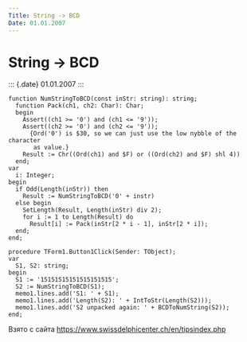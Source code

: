 ```yaml
---
Title: String -> BCD
Date: 01.01.2007
---
```



String -> BCD
=============

::: {.date}
01.01.2007
:::

    function NumStringToBCD(const inStr: string): string;
      function Pack(ch1, ch2: Char): Char;
      begin
        Assert((ch1 >= '0') and (ch1 <= '9'));
        Assert((ch2 >= '0') and (ch2 <= '9'));
          {Ord('0') is $30, so we can just use the low nybble of the character
           as value.}
        Result := Chr((Ord(ch1) and $F) or ((Ord(ch2) and $F) shl 4))
      end;
    var
      i: Integer;
    begin
      if Odd(Length(inStr)) then
        Result := NumStringToBCD('0' + instr)
      else begin
        SetLength(Result, Length(inStr) div 2);
        for i := 1 to Length(Result) do
          Result[i] := Pack(inStr[2 * i - 1], inStr[2 * i]);
      end;
    end;
     
    procedure TForm1.Button1Click(Sender: TObject);
    var
      S1, S2: string;
    begin
      S1 := '15151515151515151515';
      S2 := NumStringToBCD(S1);
      memo1.lines.add('S1: ' + S1);
      memo1.lines.add('Length(S2): ' + IntToStr(Length(S2)));
      memo1.lines.add('S2 unpacked again: ' + BCDToNumString(S2));
    end;

Взято с сайта <https://www.swissdelphicenter.ch/en/tipsindex.php>

